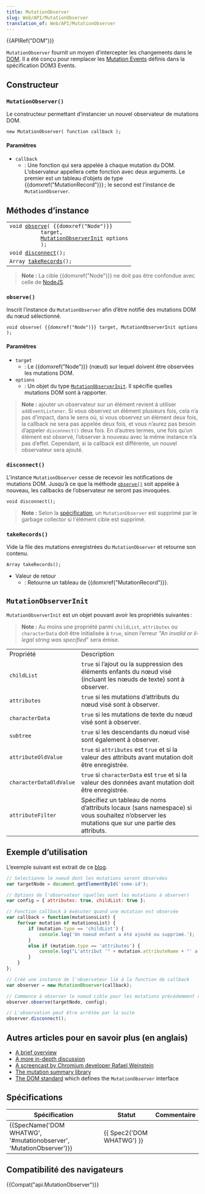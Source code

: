 ```yaml
---
title: MutationObserver
slug: Web/API/MutationObserver
translation_of: Web/API/MutationObserver
---
```

{{APIRef("DOM")}}

`MutationObserver` fournit un moyen d’intercepter les changements dans le [DOM](/en-US/docs/DOM). Il a été conçu pour remplacer les [Mutation Events](/en-US/docs/DOM/Mutation_events) définis dans la spécification DOM3 Events.

## Constructeur

### `MutationObserver()`

Le constructeur permettant d’instancier un nouvel observateur de mutations DOM.

    new MutationObserver( function callback );

#### Paramètres

- `callback`
  - : Une fonction qui sera appelée à chaque mutation du DOM. L’observateur appellera cette fonction avec deux arguments. Le premier est un tableau d’objets de type {{domxref("MutationRecord")}} ; le second est l’instance de `MutationObserver`.

## Méthodes d’instance

<table class="standard-table">
  <tbody>
    <tr>
      <td>
        <code
          >void <a href="#observe()">observe</a>( {{domxref("Node")}}
          target,
          <a href="#MutationObserverInit">MutationObserverInit</a> options
          );</code
        >
      </td>
    </tr>
    <tr>
      <td>
        <code>void <a href="#disconnect()">disconnect</a>();</code>
      </td>
    </tr>
    <tr>
      <td>
        <code>Array <a href="#takeRecords()">takeRecords</a>();</code>
      </td>
    </tr>
  </tbody>
</table>

> **Note :** La cible {{domxref("Node")}} ne doit pas être confondue avec celle de [NodeJS](https://nodejs.org/en/).

### `observe()`

Inscrit l’instance du `MutationObserver` afin d’être notifié des mutations DOM du nœud sélectionné.

    void observe( {{domxref("Node")}} target, MutationObserverInit options );

#### Paramètres

- `target`
  - : Le {{domxref("Node")}} (nœud) sur lequel doivent être observées les mutations DOM.
- `options`
  - : Un objet du type [`MutationObserverInit`](#MutationObserverInit). Il spécifie quelles mutations DOM sont à rapporter.

> **Note :** ajouter un observateur sur un élément revient à utiliser `addEventListener`. Si vous observez un élément plusieurs fois, cela n’a pas d’impact, dans le sens où, si vous observez un élément deux fois, la callback ne sera pas appelée deux fois, et vous n’aurez pas besoin d’appeler `disconnect()` deux fois. En d’autres termes, une fois qu’un élément est observé, l’observer à nouveau avec la même instance n’a pas d’effet. Cependant, si la callback est différente, un nouvel observateur sera ajouté.

### `disconnect()`

L’instance `MutationObserver` cesse de recevoir les notifications de mutations DOM. Jusqu’à ce que la méthode [`observe()`](<#observe()>) soit appelée à nouveau, les callbacks de l’observateur ne seront pas invoquées.

    void disconnect();

> **Note :** Selon la [spécification](https://dom.spec.whatwg.org/#garbage-collection), un `MutationObserver` est supprimé par le garbage collector si l'élément cible est supprimé.

### `takeRecords()`

Vide la file des mutations enregistrées du `MutationObserver` et retourne son contenu.

    Array takeRecords();

- Valeur de retour
  - : Retourne un tableau de {{domxref("MutationRecord")}}.

## `MutationObserverInit`

`MutationObserverInit` est un objet pouvant avoir les propriétés suivantes :

> **Note :** Au moins une propriété parmi `childList`, `attributes` ou `characterData` doit être initialisée à `true`, sinon l’erreur <i lang="en">"An invalid or illegal string was specified</i>" sera émise.

<table class="standard-table">
  <tbody>
    <tr>
      <td class="header">Propriété</td>
      <td class="header">Description</td>
    </tr>
    <tr>
      <td><code>childList</code></td>
      <td>
        <code>true</code> si l’ajout ou la suppression des éléments enfants du
        nœud visé (incluant les nœuds de texte) sont à observer.
      </td>
    </tr>
    <tr>
      <td><code>attributes</code></td>
      <td>
        <code>true</code> si les mutations d’attributs du nœud visé sont à
        observer.
      </td>
    </tr>
    <tr>
      <td><code>characterData</code></td>
      <td>
        <code>true</code> si les mutations de texte du nœud visé sont à observer.
      </td>
    </tr>
    <tr>
      <td><code>subtree</code></td>
      <td>
        <code>true</code> si les descendants du nœud visé sont également à
        observer.
      </td>
    </tr>
    <tr>
      <td><code>attributeOldValue</code></td>
      <td>
        <code>true</code> si <code>attributes</code> est <code>true</code> et si
        la valeur des attributs avant mutation doit être enregistrée.
      </td>
    </tr>
    <tr>
      <td><code>characterDataOldValue</code></td>
      <td>
        <code>true</code> si <code>characterData</code> est <code>true</code> et
        si la valeur des données avant mutation doit être enregistrée.
      </td>
    </tr>
    <tr>
      <td><code>attributeFilter</code></td>
      <td>
        Spécifiez un tableau de noms d’attributs locaux (sans namespace) si vous
        souhaitez n’observer les mutations que sur une partie des attributs.
      </td>
    </tr>
  </tbody>
</table>

## Exemple d’utilisation

L’exemple suivant est extrait de ce [blog](http://hacks.mozilla.org/2012/05/dom-mutationobserver-reacting-to-dom-changes-without-killing-browser-performance/).

```js
// Selectionne le noeud dont les mutations seront observées
var targetNode = document.getElementById('some-id');

// Options de l'observateur (quelles sont les mutations à observer)
var config = { attributes: true, childList: true };

// Fonction callback à éxécuter quand une mutation est observée
var callback = function(mutationsList) {
    for(var mutation of mutationsList) {
        if (mutation.type == 'childList') {
            console.log('Un noeud enfant a été ajouté ou supprimé.');
        }
        else if (mutation.type == 'attributes') {
            console.log("L'attribut '" + mutation.attributeName + "' a été modifié.");
        }
    }
};

// Créé une instance de l'observateur lié à la fonction de callback
var observer = new MutationObserver(callback);

// Commence à observer le noeud cible pour les mutations précédemment configurées
observer.observe(targetNode, config);

// L'observation peut être arrêtée par la suite
observer.disconnect();
```

## Autres articles pour en savoir plus (en anglais)

- [A brief overview](http://updates.html5rocks.com/2012/02/Detect-DOM-changes-with-Mutation-Observers)
- [A more in-depth discussion](http://hacks.mozilla.org/2012/05/dom-mutationobserver-reacting-to-dom-changes-without-killing-browser-performance/)
- [A screencast by Chromium developer Rafael Weinstein](http://www.youtube.com/watch?v=eRZ4pO0gVWw)
- [The mutation summary library](http://code.google.com/p/mutation-summary/)
- [The DOM standard](http://dom.spec.whatwg.org/#mutation-observers) which defines the `MutationObserver` interface

## Spécifications

| Spécification                                                                            | Statut                           | Commentaire |
| ---------------------------------------------------------------------------------------- | -------------------------------- | ----------- |
| {{SpecName('DOM WHATWG', '#mutationobserver', 'MutationObserver')}} | {{ Spec2('DOM WHATWG') }} |             |

## Compatibilité des navigateurs

{{Compat("api.MutationObserver")}}
